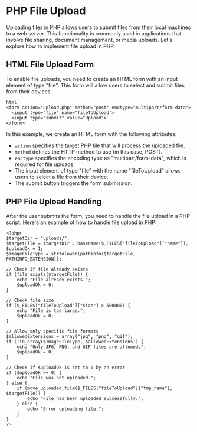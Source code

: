 # PHP File Upload

Uploading files in PHP allows users to submit files from their local machines to a web server. This functionality is commonly used in applications that involve file sharing, document management, or media uploads. Let's explore how to implement file upload in PHP.

## HTML File Upload Form

To enable file uploads, you need to create an HTML form with an input element of type "file". This form will allow users to select and submit files from their devices.

``````
html
<form action="upload.php" method="post" enctype="multipart/form-data">
  <input type="file" name="fileToUpload">
  <input type="submit" value="Upload">
</form>
``````

In this example, we create an HTML form with the following attributes:
- `action` specifies the target PHP file that will process the uploaded file.
- `method` defines the HTTP method to use (in this case, POST).
- `enctype` specifies the encoding type as "multipart/form-data", which is required for file uploads.
- The input element of type "file" with the name "fileToUpload" allows users to select a file from their device.
- The submit button triggers the form submission.

## PHP File Upload Handling

After the user submits the form, you need to handle the file upload in a PHP script. Here's an example of how to handle file upload in PHP:

``````
<?php>
$targetDir = "uploads/";
$targetFile = $targetDir . basename($_FILES["fileToUpload"]["name"]);
$uploadOk = 1;
$imageFileType = strtolower(pathinfo($targetFile, PATHINFO_EXTENSION));

// Check if file already exists
if (file_exists($targetFile)) {
    echo "File already exists.";
    $uploadOk = 0;
}

// Check file size
if ($_FILES["fileToUpload"]["size"] > 500000) {
    echo "File is too large.";
    $uploadOk = 0;
}

// Allow only specific file formats
$allowedExtensions = array("jpg", "png", "gif");
if (!in_array($imageFileType, $allowedExtensions)) {
    echo "Only JPG, PNG, and GIF files are allowed.";
    $uploadOk = 0;
}

// Check if $uploadOk is set to 0 by an error
if ($uploadOk == 0) {
    echo "File was not uploaded.";
} else {
    if (move_uploaded_file($_FILES["fileToUpload"]["tmp_name"], $targetFile)) {
        echo "File has been uploaded successfully.";
    } else {
        echo "Error uploading file.";
    }
}
?>
``````

